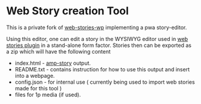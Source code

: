# Web Story creation Tool

This is a private fork of [web-stories-wp](https://github.com/google/web-stories-wp) implementing a pwa story-editor.

Using this editor, one can edit a story in the WYSIWYG editor used in [web stories plugin](https://wp.stories.google/) in a stand-alone form factor.
Stories then can be exported as a zip which will have the following content
- index.html  - [amp-story](https://amp.dev/about/stories/) output.
- README.txt  - contains instruction for how to use this output and insert into a webpage.
- config.json - for internal use ( currently being used to import web stories made for this tool )
- files for 1p media (if used).

